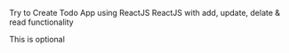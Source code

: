 Try to Create Todo App using ReactJS ReactJS with add, update, delate & read functionality

This is optional